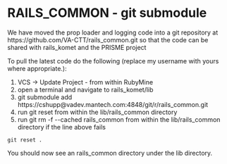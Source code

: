 
<h1>RAILS_COMMON - git submodule</h1>
We have moved the prop loader and logging code into a git repository at https://github.com/VA-CTT/rails_common.git so that the code can
be shared with rails_komet and the PRISME project

To pull the latest code do the following (replace my username with yours where appropriate.):
<ol>
<li>VCS -> Update Project - from within RubyMine</li>
<li>open a terminal and navigate to rails_komet/lib</li>
<li>git submodule add https://cshupp@vadev.mantech.com:4848/git/r/rails_common.git
<li>run git reset from within the lib/rails_common directory</li>
<li>run git  rm -f --cached rails_common from within the lib/rails_common directory if the line above fails</li>
</ol>

```
git reset .
```

You should now see an rails_common directory under the lib directory.
 
